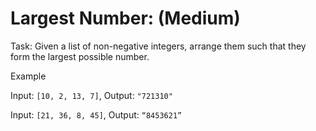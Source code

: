 # Largest Number: (Medium)

Task: Given a list of non-negative integers, arrange them such that they form the largest possible number.

Example

Input: `[10, 2, 13, 7]`, Output: `"721310"`

Input: `[21, 36, 8, 45]`, Output: `“8453621”`
